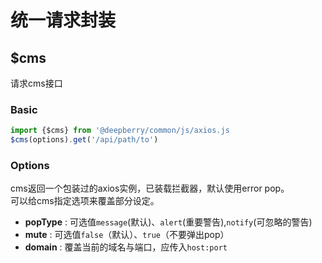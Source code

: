 # 统一请求封装

## $cms
请求cms接口

### Basic
```js
import {$cms} from '@deepberry/common/js/axios.js
$cms(options).get('/api/path/to')
```

### Options
cms返回一个包装过的axios实例，已装载拦截器，默认使用error pop。  
可以给cms指定选项来覆盖部分设定。
+ **popType** : 可选值`message`(默认)、`alert`(重要警告),`notify`(可忽略的警告)
+ **mute** : 可选值`false`（默认）、`true`（不要弹出pop）
+ **domain** : 覆盖当前的域名与端口，应传入`host:port`